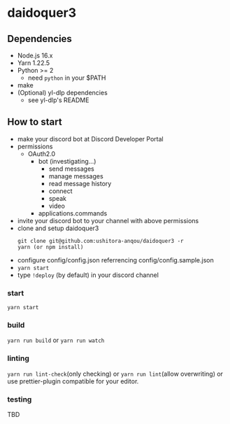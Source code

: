 # daidoquer3

## Dependencies

- Node.js 16.x
- Yarn 1.22.5
- Python >= 2
  - need `python` in your $PATH
- make
- (Optional) yl-dlp dependencies
  - see yl-dlp's README

## How to start

- make your discord bot at Discord Developer Portal
- permissions
  - OAuth2.0
    - bot (investigating...)
      - send messages
      - manage messages
      - read message history
      - connect
      - speak
      - video
    - applications.commands
- invite your discord bot to your channel with above permissions
- clone and setup daidoquer3
  ```
  git clone git@github.com:ushitora-anqou/daidoquer3 -r
  yarn (or npm install)
  ```
- configure config/config.json referrencing config/config.sample.json
- `yarn start`
- type `!deploy` (by default) in your discord channel

### start

`yarn start`

### build

`yarn run build` or `yarn run watch`

### linting

`yarn run lint-check`(only checking) or `yarn run lint`(allow overwriting)
or use prettier-plugin compatible for your editor.

### testing

TBD
